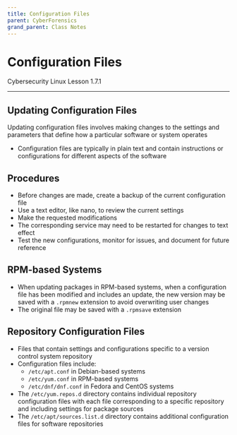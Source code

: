 ```yaml
---
title: Configuration Files
parent: CyberForensics 
grand_parent: Class Notes
---
```

# Configuration Files
Cybersecurity Linux Lesson 1.7.1
___
## Updating Configuration Files
Updating configuration files involves making changes to the settings and parameters that define how a particular software or system operates  
- Configuration files are typically in plain text and contain instructions or configurations for different aspects of the software

## Procedures  
- Before changes are made, create a backup of the current configuration file  
- Use a text editor, like nano, to review the current settings  
- Make the requested modifications  
- The corresponding service may need to be restarted for changes to text effect  
- Test the new configurations, monitor for issues, and document for future reference

## RPM-based Systems  
- When updating packages in RPM-based systems, when a configuration file has been modified and includes an update, the new version may be saved with a `.rpmnew` extension to avoid overwriting user changes  
- The original file may be saved with a `.rpmsave` extension

## Repository Configuration Files  
- Files that contain settings and configurations specific to a version control system repository  
- Configuration files include:  
	- `/etc/apt.conf` in Debian-based systems  
	-  `/etc/yum.conf` in RPM-based systems  
	- `/etc/dnf/dnf.conf` in Fedora and CentOS systems  
- The `/etc/yum.repos.d` directory contains individual repository configuration files with each file corresponding to a specific repository and including settings for package sources  
- The `/etc/apt/sources.list.d` directory contains additional configuration files for software repositories